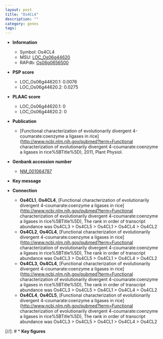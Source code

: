 ```yaml
---
layout: post
title: "Os4CL4"
description: ""
category: genes
tags: 
---
```


* **Information**  
    + Symbol: Os4CL4  
    + MSU: [LOC_Os06g44620](http://rice.plantbiology.msu.edu/cgi-bin/ORF_infopage.cgi?orf=LOC_Os06g44620)  
    + RAPdb: [Os06g0656500](http://rapdb.dna.affrc.go.jp/viewer/gbrowse_details/irgsp1?name=Os06g0656500)  

* **PSP score**  
    + LOC_Os06g44620.1: 0.0076 
    + LOC_Os06g44620.2: 0.0275 

* **PLAAC score**  
    + LOC_Os06g44620.1: 0 
    + LOC_Os06g44620.2: 0 

* **Publication**  
    + [Functional characterization of evolutionarily divergent 4-coumarate:coenzyme a ligases in rice](http://www.ncbi.nlm.nih.gov/pubmed?term=Functional characterization of evolutionarily divergent 4-coumarate:coenzyme a ligases in rice%5BTitle%5D), 2011, Plant Physiol.

* **Genbank accession number**  
    + [NM_001064787](http://www.ncbi.nlm.nih.gov/nuccore/NM_001064787)

* **Key message**  

* **Connection**  
    + __Os4CL1__, __Os4CL4__, [Functional characterization of evolutionarily divergent 4-coumarate:coenzyme a ligases in rice](http://www.ncbi.nlm.nih.gov/pubmed?term=Functional characterization of evolutionarily divergent 4-coumarate:coenzyme a ligases in rice%5BTitle%5D), The rank in order of transcript abundance was Os4CL3 > Os4CL5 > Os4CL1 > Os4CL4 > Os4CL2
    + __Os4CL2__, __Os4CL4__, [Functional characterization of evolutionarily divergent 4-coumarate:coenzyme a ligases in rice](http://www.ncbi.nlm.nih.gov/pubmed?term=Functional characterization of evolutionarily divergent 4-coumarate:coenzyme a ligases in rice%5BTitle%5D), The rank in order of transcript abundance was Os4CL3 > Os4CL5 > Os4CL1 > Os4CL4 > Os4CL2
    + __Os4CL3__, __Os4CL4__, [Functional characterization of evolutionarily divergent 4-coumarate:coenzyme a ligases in rice](http://www.ncbi.nlm.nih.gov/pubmed?term=Functional characterization of evolutionarily divergent 4-coumarate:coenzyme a ligases in rice%5BTitle%5D), The rank in order of transcript abundance was Os4CL3 > Os4CL5 > Os4CL1 > Os4CL4 > Os4CL2
    + __Os4CL4__, __Os4CL5__, [Functional characterization of evolutionarily divergent 4-coumarate:coenzyme a ligases in rice](http://www.ncbi.nlm.nih.gov/pubmed?term=Functional characterization of evolutionarily divergent 4-coumarate:coenzyme a ligases in rice%5BTitle%5D), The rank in order of transcript abundance was Os4CL3 > Os4CL5 > Os4CL1 > Os4CL4 > Os4CL2

[//]: # * **Key figures**  


